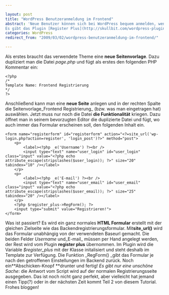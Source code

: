 ```yaml
---

layout: post
title: "WordPress Benutzeranmeldung im Frontend"
abstract: 'Neue Benutzer können sich bei WordPress bequem anmelden, wenn bei den Einstellungen die entsprechende Checkbox angeklickt wurde. Allerdings können sich die Benutzer nur im Backend anmelden, und das ist doch alles andere als elegant. Außerdem kann der Benutzer nur seinen Namen und eine E-Mailadresse angeben. Weitere Daten werden nicht abgefragt und das Passwort automatisch generiert. **Suboptimal**.
Es gibt das Plugin [Register Plus](http://skullbit.com/wordpress-plugin/register-plus/ "WordPress Plugin Register Plus") welches auf vielfältige Art erlaubt das Registrierungsformular zu erweitern (auch mit eigenen Feldern). Aber trotzdem befindet sich das Teil noch im Backend. **Aber das muss nicht so bleiben**.'
categories: WordPress
redirect_from: "2009/03/02/wordpress-benutzeranmeldung-im-frontend/"

---
```


Als erstes braucht das verwendete Theme eine **neue Seitenvorlage**. Dazu dupliziert man die Datei _page.php_ und fügt als erstes den folgenden PHP Kommentar ein: 
    
    <?php
    /*
    Template Name: Frontend Registrierung
    */
    ?>

Anschließend kann man eine **neue Seite** anlegen und in der rechten Spalte die Seitenvorlage_Frontend Registrierung_ (bzw. was man eingetragen hat) auswählen.
Jetzt muss nur noch die Datei **die Funktionalität** kriegen. Dazu öffnet man in seinem bevorzugten Editor die duplizierte Datei und fügt, wo auch immer das Formular erscheinen soll, den folgenden Inhalt ein. 
    
    <form name="registerform" id="registerform" action="<?=site_url('wp-login.php?action=register', 'login_post')?>" method="post">
        <p>
            <label><?php _e('Username') ?><br />
            <input type="text" name="user_login" id="user_login" class="input" value="<?php echo attribute_escape(stripslashes($user_login)); ?>" size="20" tabindex="10" /></label>
        </p>
        <p>
            <label><?php _e('E-mail') ?><br />
            <input type="text" name="user_email" id="user_email" class="input" value="<?php echo attribute_escape(stripslashes($user_email)); ?>" size="25" tabindex="20" /></label>
        </p>
        <?php $register_plus->RegForm(); ?>
        <input type="submit" value="Registrieren!">
    </form>

Was ist passiert? Es wird ein ganz normales **HTML Formular** erstellt mit der gleichen Zielseite wie das Backendregistrierungsformular. Mit**site\_url()** wird das Formular unabhängig von der verwendeten Baseurl gemacht.
Die beiden Felder _Username_ und_E-mail_ müssen per Hand angelegt werden, der Rest wird vom Plugin **register plus** übernommen. Im Plugin wird die Variable _$register\_plus_ mit der Klasse initalisiert und steht deshalb im Template zur Verfügung. Die Funktion _RegForm() _gibt das Formular je nach den getroffenen Einstellungen im Backend zurück.
Noch ein**Abschicken-Knopf **drunter und fertig! _Es gibt nur eine unschöne Sache_: die Antwort vom Script wird auf der normalen Registrierungsseite ausgegeben. Das ist noch nicht ganz perfekt, aber vielleicht hat jemand einen Tipp(?) oder in der nächsten Zeit kommt Teil 2 von diesem Tutorial.
Frohes bloggen!